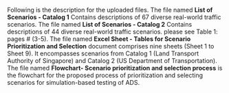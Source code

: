 
Following is the description for the uploaded files.
The file named **List of Scenarios - Catalog 1** Contains descriptions of 67 diverse real-world traffic scenarios.
The file named **List of Scenarios - Catalog 2** Contains descriptions of 44 diverse real-world traffic scenarios. please see Table 1: pages # (3-5).
The file named **Excel Sheet - Tables for Scenario Prioritization and Selection** document comprises nine sheets (Sheet 1 to Sheet 9). It encompasses scenarios from Catalog 1 (Land Transport Authority of Singapore) and Catalog 2 (US Department of Transportation).
The file named **Flowchart- Scenario prioritization and selection process** is the flowchart for the proposed process of prioritization and selecting scenarios for simulation-based testing of ADS.
